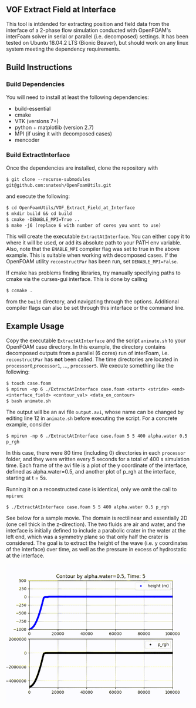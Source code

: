VOF Extract Field at Interface
------------------------------
This tool is intdended for extracting position and field data from 
the interface of a 2-phase flow simulation conducted with OpenFOAM's
interFoam solver in serial or parallel (i.e. decomposed) settings.
It has been tested on Ubuntu 18.04.2 LTS (Bionic Beaver), but should
work on any linux system meeting the dependency requirements.

## Build Instructions ##
### Build Dependencies ###
You will need to install at least the following dependencies:

* build-essential
* cmake
* VTK (versions 7+)
* python + matplotlib (version 2.7)
* MPI (if using it with decomposed cases)
* mencoder

### Build ExtractInterface ###
Once the dependencies are installed, clone the repository with
```
$ git clone --recurse-submodules git@github.com:snatesh/OpenFoamUtils.git
```
and execute the following:
```
$ cd OpenFoamUtils/VOF_Extract_Field_at_Interface
$ mkdir build && cd build
$ cmake -DENABLE_MPI=True .. 
$ make -j6 (replace 6 with number of cores you want to use)
```
This will create the executable `ExtractAtInterface`. You can either copy it
to where it will be used, or add its absolute path to your PATH env variable. 
Also, note that the `ENABLE_MPI` compiler flag was set to true in the above
example. This is suitable when working with decomposed cases. If the OpenFOAM utility 
`reconstructPar` has been run,  set `DENABLE_MPI=False`. 

If cmake has problems finding libraries, try manually specifying paths
to cmake via the curses-gui interface. This is done by calling 
```
$ ccmake .
```
from the `build` directory, and navigating through the options. Additional
compiler flags can also be set through this interface or the command line.

## Example Usage ##
Copy the executable `ExtractAtInterface` and the script `animate.sh` 
to your OpenFOAM case directory. In this example, the directory contains decomposed 
outputs from a parallel (6 cores) run of interFoam, i.e. `reconstructPar` has **not** been called. 
The time directories are located in `processor0`,`processor1`, ..., `processor5`. 
We execute something like the following:
```
$ touch case.foam
$ mpirun -np 6 ./ExtractAtInterface case.foam <start> <stride> <end> <interface_field> <contour_val> <data_on_contour>
$ bash animate.sh
```
The output will be an avi file `output.avi`, whose name can be changed by editing
line 12 in `animate.sh` before executing the script. For a concrete example, consider
```
$ mpirun -np 6 ./ExtractAtInterface case.foam 5 5 400 alpha.water 0.5 p_rgh
```
In this case, there were 80 time (including 0) directories in each `processor` folder, 
and they were written every 5 seconds for a total of 400 s simulation time. Each frame 
of the avi file is a plot of the y coordinate of the interface, defined as alpha.water=0.5, 
and another plot of p_rgh at the interface, starting at t = 5s. 


Running it on a reconstructed case is identical, only we omit the call to `mpirun`:
```
$ ./ExtractAtInterface case.foam 5 5 400 alpha.water 0.5 p_rgh
```
See below for a sample movie. The domain is rectilinear and essentially 2D (one cell thick in the z-direction).
The two fluids are air and water, and the interface is initially defined to include a parabolic crater in the
water at the left end, which was a symmetry plane so that only half the crater is considered. The goal is to 
extract the height of the wave (i.e. y coordinates of the interface) over time, as well as the pressure in
excess of hydrostatic at the interface. 

![Sample Frame](crater_wave.gif)
